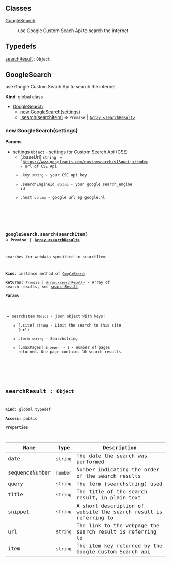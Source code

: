 ## Classes

<dl>
<dt><a href="#GoogleSearch">GoogleSearch</a></dt>
<dd><p>use Google Custom Seach Api to search the internet</p>
</dd>
</dl>

## Typedefs

<dl>
<dt><a href="#searchResult">searchResult</a> : <code>Object</code></dt>
<dd></dd>
</dl>

<a name="GoogleSearch"></a>

## GoogleSearch
use Google Custom Seach Api to search the internet

**Kind**: global class  

* [GoogleSearch](#GoogleSearch)
    * [new GoogleSearch(settings)](#new_GoogleSearch_new)
    * [.search(searchItem)](#GoogleSearch+search) ⇒ <code>Promise</code> &#124; <code>[Array.&lt;searchResult&gt;](#searchResult)</code>

<a name="new_GoogleSearch_new"></a>

### new GoogleSearch(settings)
**Params**

- settings <code>Object</code> - settings for Custom Search Api (CSE)
    - [.baseUrl] <code>string</code> <code> = &quot;https://www.googleapis.com/customsearch/v1&quot;</code> - url of CSE Api
    - .key <code>string</code> - your CSE api key
    - .searchEngineId <code>string</code> - your google search_engine id
    - .host <code>string</code> - google url eg google.nl

<a name="GoogleSearch+search"></a>

### googleSearch.search(searchItem) ⇒ <code>Promise</code> &#124; <code>[Array.&lt;searchResult&gt;](#searchResult)</code>
searches for webdata specified in searchItem

**Kind**: instance method of <code>[GoogleSearch](#GoogleSearch)</code>  
**Returns**: <code>Promise</code> &#124; <code>[Array.&lt;searchResult&gt;](#searchResult)</code> - Array of search results, see [searchResult](#searchResult)  
**Params**

- searchItem <code>Object</code> - json object with keys:
    - [.site] <code>string</code> - Limit the search to this site (url)
    - .term <code>string</code> - Searchstring
    - [.maxPages] <code>integer</code> <code> = 1</code> - number of pages returned. One page contains 10 search results.

<a name="searchResult"></a>

## searchResult : <code>Object</code>
**Kind**: global typedef  
**Access:** public  
**Properties**

| Name | Type | Description |
| --- | --- | --- |
| date | <code>string</code> | The date the search was performed |
| sequenceNumber | <code>number</code> | Number indicating the order of the search results |
| query | <code>string</code> | The term (searchstring) used |
| title | <code>string</code> | The title of the search result, in plain text |
| snippet | <code>string</code> | A short description of website the search result is referring to |
| url | <code>string</code> | The link to the webpage the search result is referring to |
| item | <code>string</code> | The item key returned by the Google Custom Search api |

